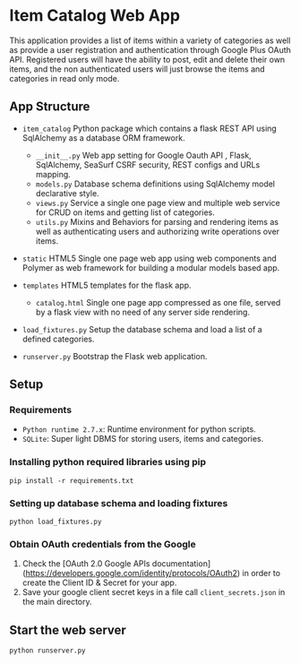 # Item Catalog Web App

This application provides a list of items within a variety of categories as well as provide 
a user registration and authentication through Google Plus OAuth API. Registered users will have the ability to post, 
edit and delete their own items, and the non authenticated users will just browse the items and categories
in read only mode.

## App Structure

- `item_catalog` Python package which contains a flask REST API using SqlAlchemy as a database ORM framework.
  - `__init__.py` Web app setting for Google Oauth API , Flask, SqlAlchemy, SeaSurf CSRF security, 
       REST configs and URLs mapping.
  - `models.py` Database schema definitions using SqlAlchemy model declarative style.
  - `views.py` Service a single one page view and multiple web service for CRUD on items and getting list of categories.
  - `utils.py` Mixins and Behaviors for parsing and rendering items as well as authenticating users and authorizing 
       write operations over items.
       
- `static` HTML5 Single one page web app using web components and Polymer as web framework for building a modular 
     models based app.
     
- `templates` HTML5 templates for the flask app.
  - `catalog.html` Single one page app compressed as one file, served by a flask view 
       with no need of any server side rendering.  
       
- `load_fixtures.py` Setup the database schema and load a list of a defined categories.
- `runserver.py` Bootstrap the Flask web application.

## Setup

### Requirements

- `Python runtime 2.7.x`: Runtime environment for python scripts. 
- `SQLite`: Super light DBMS for storing users, items and categories.

### Installing python required libraries using pip
```
pip install -r requirements.txt
```

### Setting up database schema and loading fixtures
```
python load_fixtures.py
```

### Obtain OAuth credentials from the Google 

1. Check the [OAuth 2.0 Google APIs documentation]
    (https://developers.google.com/identity/protocols/OAuth2) in order to create the Client ID & Secret for your app.
2. Save your google client secret keys in a file call `client_secrets.json` in the main directory.

## Start the web server
```
python runserver.py
```
